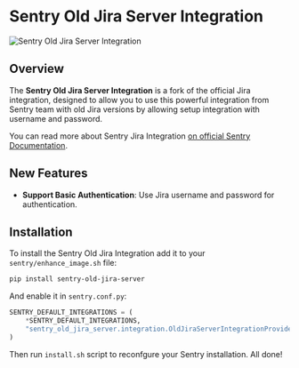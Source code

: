 # Sentry Old Jira Server Integration

![Sentry Old Jira Server Integration](assets/logo.png)

## Overview

The **Sentry Old Jira Server Integration** is a fork of the official Jira integration, designed to allow you to use this powerful integration from Sentry team with old Jira versions by allowing setup integration with username and password.

You can read more about Sentry Jira Integration [on official Sentry Documentation](https://docs.sentry.io/organization/integrations/issue-tracking/jira/).

## New Features

- **Support Basic Authentication**: Use Jira username and password for authentication.

## Installation

To install the Sentry Old Jira Integration add it to your ```sentry/enhance_image.sh``` file:

```bash
pip install sentry-old-jira-server
```

And enable it in ```sentry.conf.py```:

```python
SENTRY_DEFAULT_INTEGRATIONS = (
    *SENTRY_DEFAULT_INTEGRATIONS,
    "sentry_old_jira_server.integration.OldJiraServerIntegrationProvider"
)
```
Then run ```install.sh``` script to reconfgure your Sentry installation. All done!